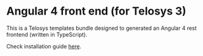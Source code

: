 # Angular 4 front end (for Telosys 3)

This is a Telosys templates bundle designed to generated an Angular 4 rest frontend (written in TypeScript).

Check installation guide [here](https://github.com/telosys-templates-v3/typesscript-angular4-rest-frontend/wiki).

